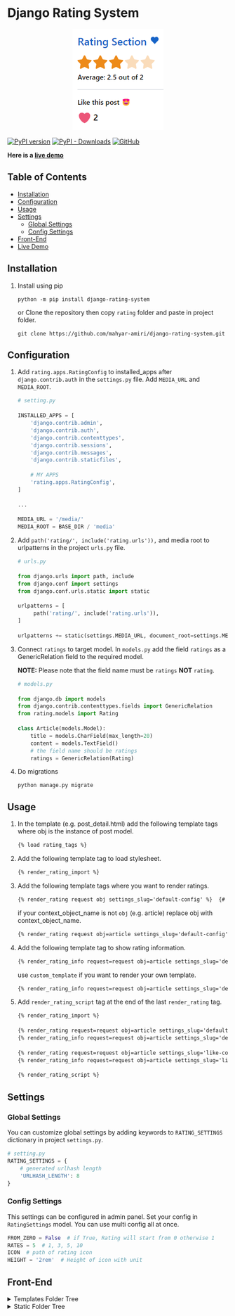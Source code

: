 # Django Rating System

<p align="center">
  <img src="image.png" />
</p>

[![PyPI version](https://img.shields.io/pypi/v/django-rating-system.svg?logo=pypi&logoColor=FFE873)](https://pypi.org/project/django-rating-system)
[![PyPI - Downloads](https://img.shields.io/pypi/dm/django-rating-system?color=092E20&logo=django)](https://pypistats.org/packages/django-rating-system)
[![GitHub](https://img.shields.io/github/license/mahyar-amiri/django-rating-system)](LICENSE)

**Here is a [live demo](https://mmaahhyyaarr.pythonanywhere.com/)**

## Table of Contents

* [Installation](#installation)
* [Configuration](#configuration)
* [Usage](#usage)
* [Settings](#settings)
    * [Global Settings](#global-settings)
    * [Config Settings](#config-settings)
* [Front-End](#front-end)
* [Live Demo](https://mmaahhyyaarr.pythonanywhere.com/)

## Installation

1. Install using pip

   ```shell
   python -m pip install django-rating-system
   ```

   or Clone the repository then copy `rating` folder and paste in project folder.

   ```shell
   git clone https://github.com/mahyar-amiri/django-rating-system.git
   ```

## Configuration

1. Add `rating.apps.RatingConfig` to installed_apps after `django.contrib.auth` in the `settings.py` file. Add `MEDIA_URL` and `MEDIA_ROOT`.

   ```python
   # setting.py
   
   INSTALLED_APPS = [
       'django.contrib.admin',
       'django.contrib.auth',
       'django.contrib.contenttypes',
       'django.contrib.sessions',
       'django.contrib.messages',
       'django.contrib.staticfiles',
   
       # MY APPS
       'rating.apps.RatingConfig',
   ]
   
   ...
   
   MEDIA_URL = '/media/'
   MEDIA_ROOT = BASE_DIR / 'media'
   ```

2. Add `path('rating/', include('rating.urls')),` and media root to urlpatterns in the project `urls.py` file.

   ```python
   # urls.py

   from django.urls import path, include
   from django.conf import settings
   from django.conf.urls.static import static

   urlpatterns = [
        path('rating/', include('rating.urls')),
   ]
   
   urlpatterns += static(settings.MEDIA_URL, document_root=settings.MEDIA_ROOT)
   ```

3. Connect `ratings` to target model. In `models.py` add the field `ratings` as a GenericRelation field to the
   required model.

   **NOTE:** Please note that the field name must be `ratings` **NOT** `rating`.

   ```python
   # models.py
   
   from django.db import models
   from django.contrib.contenttypes.fields import GenericRelation
   from rating.models import Rating
   
   class Article(models.Model):
       title = models.CharField(max_length=20)
       content = models.TextField()
       # the field name should be ratings
       ratings = GenericRelation(Rating)

   ```

4. Do migrations
   ```shell
   python manage.py migrate
   ```

## Usage

1. In the template (e.g. post_detail.html) add the following template tags where obj is the instance of post model.
   ```html
   {% load rating_tags %}
   ```

2. Add the following template tag to load stylesheet.
   ```html
   {% render_rating_import %}
   ```

3. Add the following template tags where you want to render ratings.
   ```html
   {% render_rating request obj settings_slug='default-config' %}  {# Render all the ratings belong to the passed object "obj" #}
   ```
   if your context_object_name is not `obj` (e.g. article) replace obj with context_object_name.
   ```html
   {% render_rating request obj=article settings_slug='default-config' %}
   ```

4. Add the following template tag to show rating information.
   ```html
   {% render_rating_info request=request obj=article settings_slug='default-config' %}
   ```
   use `custom_template` if you want to render your own template.
   ```html
   {% render_rating_info request=request obj=article settings_slug='default-config' custom_template='my_custom_rating_info.html' %}
   ```

5. Add `render_rating_script` tag at the end of the last `render_rating` tag.
   ```html
   {% render_rating_import %}
   
   {% render_rating request=request obj=article settings_slug='default-config' %}
   {% render_rating_info request=request obj=article settings_slug='default-config' %}
   
   {% render_rating request=request obj=article settings_slug='like-config' %}
   {% render_rating_info request=request obj=article settings_slug='like-config' custom_template='rating/rating_info.html' %}
   
   {% render_rating_script %}
   ```

## Settings

### Global Settings

You can customize global settings by adding keywords to `RATING_SETTINGS` dictionary in project `settings.py`.

```python
# setting.py
RATING_SETTINGS = {
    # generated urlhash length
    'URLHASH_LENGTH': 8
}
```

### Config Settings

This settings can be configured in admin panel. Set your config in `RatingSettings` model. You can use multi config all at once.

```python
FROM_ZERO = False  # if True, Rating will start from 0 otherwise 1
RATES = 5  # 1, 3, 5, 10
ICON  # path of rating icon
HEIGHT = '2rem'  # Height of icon with unit
```

## Front-End

<details>
<summary>Templates Folder Tree</summary>
<p>

```text
templates
   ├── rating
   │    ├── rating.html
   │    └── rating_info.html
   │
   ├── info
   │    ├── info_base.html
   │    └── info_extender.html
   │
   └── utils
        ├── IMPORTS.html
        └── SCRIPTS.html
```

</p>
</details>

<details>
<summary>Static Folder Tree</summary>
<p>

```text
static
   ├── css
   │    ├── rating.css
   │    └── rating.min.css
   ├── img
   │    ├── heart.svg
   │    └── star.svg
   └── js
        ├── rating.js
        ├── rating.min.js
        └── jquery.min.js
```

</p>
</details>
